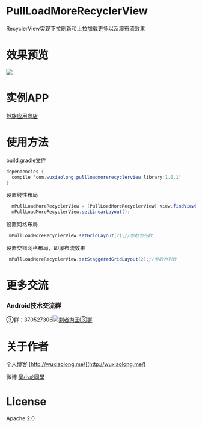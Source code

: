 # PullLoadMoreRecyclerView
RecyclerView实现下拉刷新和上拉加载更多以及瀑布流效果

# 效果预览
![](https://github.com/WuXiaolong/PullLoadMoreRecyclerView/raw/master/screenshots/screenshots.gif)

# 实例APP
[魅族应用商店](http://app.meizu.com/apps/public/detail?package_name=com.xiaomolong.ufosay)

# 使用方法
build.gradle文件
```java
dependencies {
  compile 'com.wuxiaolong.pullloadmorerecyclerview:library:1.0.1'
}
```
设置线性布局
```java
  mPullLoadMoreRecyclerView = (PullLoadMoreRecyclerView) view.findViewById(R.id.pullLoadMoreRecyclerView);
  mPullLoadMoreRecyclerView.setLinearLayout();
```
设置网格布局
```java
 mPullLoadMoreRecyclerView.setGridLayout(2);//参数为列数
```
设置交错网格布局，即瀑布流效果
```java
 mPullLoadMoreRecyclerView.setStaggeredGridLayout(2);//参数为列数
```
# 更多交流
### Android技术交流群
③群：370527306<a target="_blank" href="http://shang.qq.com/wpa/qunwpa?idkey=0a992ba077da4c8325cbfef1c9e81f0443ffb782a0f2135c1a8f7326baac58ac"><img border="0" src="http://pub.idqqimg.com/wpa/images/group.png" alt="剩者为王③群" title="剩者为王③群"></a>

# 关于作者
个人博客
[http://wuxiaolong.me/](http://wuxiaolong.me/)

微博
[吴小龙同學](http://weibo.com/u/2175011601)

# License
Apache 2.0
